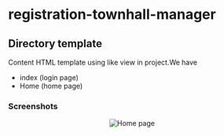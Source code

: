 # registration-townhall-manager

## Directory template
 
 Content HTML template using like view in project.We have
* index (login page)
* Home (home page)


### Screenshots
<p align="center" >
    <img src="https://i.ibb.co/CQWPfgd/homepage.png" title="Home page">
</p>